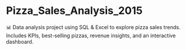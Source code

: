 # Pizza_Sales_Analysis_2015
📊 Data analysis project using SQL &amp; Excel to explore pizza sales trends. Includes KPIs, best-selling pizzas, revenue insights, and an interactive dashboard.
